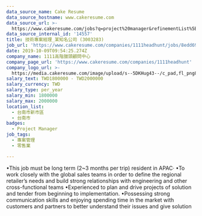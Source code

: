 ```yaml
---
data_source_name: Cake Resume
data_source_hostname: www.cakeresume.com
data_source_url: >-
  https://www.cakeresume.com/jobs?q=project%20manager&refinementList%5Blang_name%5D%5B0%5D=English&refinementList%5Bsalary_type%5D=per_year&range%5Bsalary_range%5D%5Bmin%5D=1000000&page=2
data_source_internal_id: '14557'
title: 技術專案經理_某知名公司 (3003283)
job_url: 'https://www.cakeresume.com/companies/1111headhunt/jobs/8edd69'
date: 2019-10-09T09:54:25.274Z
company_name: 1111高階獵頭顧問中心
company_page_url: 'https://www.cakeresume.com/companies/1111headhunt'
company_logo_url: >-
  https://media.cakeresume.com/image/upload/s--5DKHug43--/c_pad,fl_png8,h_200,w_200/v1531993906/jlp8g9p7p6bf58jc0zju.png
salary_text: TWD1800000 - TWD2000000
salary_currency: TWD
salary_type: per_year
salary_min: 1800000
salary_max: 2000000
location_list:
  - 台南市新市區
  - 台南市
badges:
  - Project Manager
job_tags:
  - 專案管理
  - 零售業

---
```


•This job must be long term (2~3 months per trip) resident in APAC‧ •To work closely with the global sales teams in order to define the regional retailer’s needs and build strong relationships with engineering and other cross-functional teams •Experienced to plan and drive projects of solution and tender from beginning to implementation. •Possessing strong communication skills and enjoying spending time in the market with customers and partners to better understand their issues and give solution